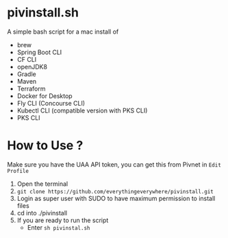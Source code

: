 # pivinstall.sh

A simple bash script for a mac install of
- brew
- Spring Boot CLI
- CF CLI
- openJDK8
- Gradle
- Maven
- Terraform
- Docker for Desktop
- Fly CLI (Concourse CLI)
- Kubectl CLI (compatible version with PKS CLI)
- PKS CLI

# How to Use ?
Make sure you have the UAA API token, you can get this from Pivnet in `Edit Profile`
1. Open the terminal
2. `git clone https://github.com/everythingeverywhere/pivinstall.git`
3. Login as super user with SUDO to have maximum permission to install files
4. cd into ./pivinstall 
5. If you are ready to run the script 
    - Enter `sh pivinstal.sh` 
